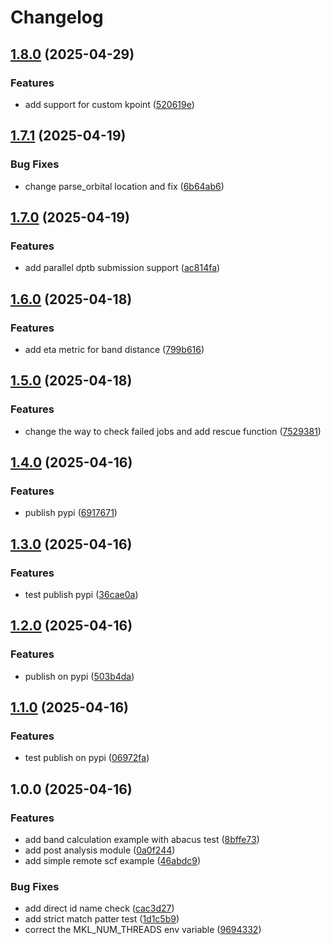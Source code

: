 # Changelog

## [1.8.0](https://github.com/DeePTB-Lab/dprep/compare/v1.7.1...v1.8.0) (2025-04-29)


### Features

* add support for custom kpoint ([520619e](https://github.com/DeePTB-Lab/dprep/commit/520619e8857aa8b2f079a4f2f0d60df92cc27035))

## [1.7.1](https://github.com/DeePTB-Lab/dprep/compare/v1.7.0...v1.7.1) (2025-04-19)


### Bug Fixes

* change parse_orbital location and fix ([6b64ab6](https://github.com/DeePTB-Lab/dprep/commit/6b64ab65511722aa4a71efeb47d283a6f0a5f0d1))

## [1.7.0](https://github.com/DeePTB-Lab/dprep/compare/v1.6.0...v1.7.0) (2025-04-19)


### Features

* add parallel dptb submission support ([ac814fa](https://github.com/DeePTB-Lab/dprep/commit/ac814fae0db7338d589902a52699e62a5ff5ed9d))

## [1.6.0](https://github.com/DeePTB-Lab/dprep/compare/v1.5.0...v1.6.0) (2025-04-18)


### Features

* add eta metric for band distance ([799b616](https://github.com/DeePTB-Lab/dprep/commit/799b6167b022ae0bf72d2b4910fc1a2308d081db))

## [1.5.0](https://github.com/DeePTB-Lab/dprep/compare/v1.4.0...v1.5.0) (2025-04-18)


### Features

* change the way to check failed jobs and add rescue function ([7529381](https://github.com/DeePTB-Lab/dprep/commit/7529381e9e981b81cb96e6f98edc49b9f2f0763e))

## [1.4.0](https://github.com/DeePTB-Lab/dprep/compare/v1.3.0...v1.4.0) (2025-04-16)


### Features

* publish pypi ([6917671](https://github.com/DeePTB-Lab/dprep/commit/69176715e48dee028eef80c96cc981b2502cfe2f))

## [1.3.0](https://github.com/DeePTB-Lab/dprep/compare/v1.2.0...v1.3.0) (2025-04-16)


### Features

* test publish pypi ([36cae0a](https://github.com/DeePTB-Lab/dprep/commit/36cae0af0d2d411702b0933c2d1effab18f0e5b7))

## [1.2.0](https://github.com/DeePTB-Lab/dprep/compare/v1.1.0...v1.2.0) (2025-04-16)


### Features

* publish on pypi ([503b4da](https://github.com/DeePTB-Lab/dprep/commit/503b4da943320116be6b6818748e2c5c4527dd93))

## [1.1.0](https://github.com/DeePTB-Lab/dprep/compare/v1.0.0...v1.1.0) (2025-04-16)


### Features

* test publish on pypi ([06972fa](https://github.com/DeePTB-Lab/dprep/commit/06972fa149d804f868319df63fa29ac4bdba6b62))

## 1.0.0 (2025-04-16)


### Features

* add band calculation example with abacus test ([8bffe73](https://github.com/DeePTB-Lab/dprep/commit/8bffe733fb3f93436b6719479b97d0d194cc2354))
* add post analysis module ([0a0f244](https://github.com/DeePTB-Lab/dprep/commit/0a0f24450cdb0b35e84ea437434e14efdaa874b0))
* add simple remote scf example ([46abdc9](https://github.com/DeePTB-Lab/dprep/commit/46abdc90d6d48b4546878eba0300bb8806ae3dce))


### Bug Fixes

* add direct id name check ([cac3d27](https://github.com/DeePTB-Lab/dprep/commit/cac3d27650868c64304ad09909621cbdee95335c))
* add strict match patter test ([1d1c5b9](https://github.com/DeePTB-Lab/dprep/commit/1d1c5b9e7b1f66a2b56e894f721805e036c9e99a))
* correct the MKL_NUM_THREADS env variable ([9694332](https://github.com/DeePTB-Lab/dprep/commit/9694332897d64cd9f77d080c629ed4d2163161ac))
